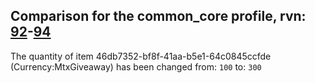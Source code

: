 ## Comparison for the common_core profile, rvn: [92](https://github.com/PRO100KatYT/FortniteProfileRevisions/tree/main/profiles/common_core/92%20common_core.json)-[94](https://github.com/PRO100KatYT/FortniteProfileRevisions/tree/main/profiles/common_core/94%20common_core.json)

The quantity of item 46db7352-bf8f-41aa-b5e1-64c0845ccfde (Currency:MtxGiveaway) has been changed from: `100` to: `300`
<br><br>
